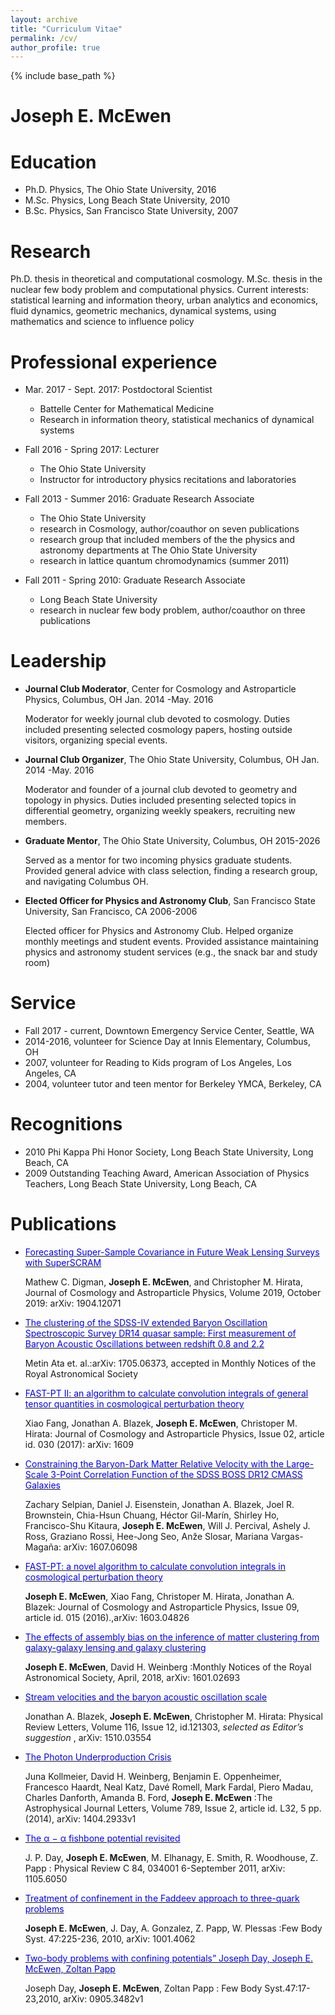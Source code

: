 ```yaml
---
layout: archive
title: "Curriculum Vitae"
permalink: /cv/
author_profile: true
---
```


{% include base_path %}

Joseph E. McEwen
======

Education
======
* Ph.D. Physics, The Ohio State University, 2016
* M.Sc. Physics, Long Beach State University, 2010
* B.Sc. Physics, San Francisco State University, 2007

Research
======
Ph.D. thesis in theoretical and computational cosmology. M.Sc. thesis in the nuclear few body problem and computational physics. Current interests: statistical learning and information theory, urban analytics and economics, fluid dynamics, geometric mechanics, dynamical systems, using mathematics and science to influence policy

Professional experience
======
* Mar. 2017 - Sept. 2017: Postdoctoral Scientist
  * Battelle Center for Mathematical Medicine
  * Research in information theory, statistical mechanics of dynamical systems

* Fall 2016 - Spring 2017: Lecturer
  * The Ohio State University
  * Instructor for introductory physics recitations and laboratories

* Fall 2013 - Summer 2016: Graduate Research Associate
  * The Ohio State University
  * research in Cosmology, author/coauthor on seven publications
  * research group that included members of the the physics and astronomy departments at The Ohio State University
  * research in lattice quantum chromodynamics (summer 2011)


* Fall 2011 - Spring 2010: Graduate Research Associate
  * Long Beach State University
  * research in nuclear few body problem, author/coauthor on three publications

Leadership
======
* **Journal Club Moderator**, Center for Cosmology and Astroparticle Physics, Columbus, OH Jan. 2014 -May. 2016

  Moderator for weekly journal club devoted to cosmology. Duties included presenting selected cosmology papers, hosting outside visitors, organizing special events.

* **Journal Club Organizer**, The Ohio State University, Columbus, OH
  Jan. 2014 -May. 2016

  Moderator and founder of a journal club devoted to geometry and topology in physics. Duties included presenting selected topics in differential geometry, organizing weekly speakers, recruiting new members.

* **Graduate Mentor**, The Ohio State University, Columbus, OH 2015-2026

  Served as a mentor for two incoming physics graduate students. Provided general advice with class selection, finding a research group, and navigating Columbus OH.

* **Elected Officer for Physics and Astronomy Club**, San Francisco State University, San Francisco, CA 2006-2006

  Elected officer for Physics and Astronomy Club. Helped organize monthly meetings and student events. Provided assistance maintaining physics and astronomy student services (e.g., the snack bar and study room)

Service
======
* Fall 2017 - current, Downtown Emergency Service Center, Seattle, WA
* 2014-2016, volunteer for Science Day at Innis Elementary, Columbus, OH
* 2007, volunteer for Reading to Kids program of Los Angeles, Los Angeles, CA
* 2004, volunteer tutor and teen mentor for Berkeley YMCA, Berkeley, CA

Recognitions
======
* 2010 Phi Kappa Phi Honor Society, Long Beach State University, Long Beach, CA
* 2009 Outstanding Teaching Award, American Association of Physics Teachers, Long Beach State University, Long Beach, CA

Publications
======
* [ <span style="color:blue"> Forecasting Super-Sample Covariance in Future Weak Lensing Surveys with SuperSCRAM </span>](https://iopscience.iop.org/article/10.1088/1475-7516/2019/10/004/meta)

   Mathew C. Digman, **Joseph E. McEwen**, and Christopher M. Hirata, Journal of Cosmology and Astroparticle Physics, Volume 2019, October 2019: arXiv: 1904.12071


* [<span style="color:blue"> The clustering of the SDSS-IV extended Baryon Oscillation Spectroscopic Survey DR14 quasar sample: First measurement of Baryon Acoustic Oscillations between redshift 0.8 and 2.2 </span>](https://arxiv.org/abs/1705.06373)

  Metin Ata et. al.:arXiv: 1705.06373, accepted in Monthly Notices of the Royal Astronomical Society

* [ <span style="color:blue"> FAST-PT II: an algorithm to calculate convolution integrals of general tensor quantities in cosmological perturbation theory </span> ](http://iopscience.iop.org/article/10.1088/1475-7516/2017/02/030/meta;jsessionid=315D00A99EE2097F71571B5659D3F738.c4.iopscience.cld.iop.org)

  Xiao Fang, Jonathan A. Blazek, **Joseph E. McEwen**, Christoper M. Hirata: Journal of Cosmology and Astroparticle Physics, Issue 02, article id. 030 (2017): arXiv: 1609

* [ <span style="color:blue"> Constraining the Baryon-Dark Matter Relative Velocity with the Large-Scale 3-Point Correlation Function of the SDSS BOSS DR12 CMASS Galaxies </span>](https://arxiv.org/abs/1607.06098)

  Zachary Selpian, Daniel J. Eisenstein, Jonathan A. Blazek, Joel R. Brownstein, Chia-Hsun Chuang, Héctor Gil-Marín, Shirley Ho, Francisco-Shu Kitaura, **Joseph E. McEwen**, Will J. Percival, Ashely J. Ross, Graziano Rossi, Hee-Jong Seo, Anže Slosar, Mariana Vargas-Magaña: arXiv: 1607.06098

* [ <span style="color:blue"> FAST-PT: a novel algorithm to calculate convolution integrals in cosmological perturbation theory </span>](http://iopscience.iop.org/article/10.1088/1475-7516/2016/09/015/meta)

  **Joseph E. McEwen**, Xiao Fang, Christoper M. Hirata, Jonathan A. Blazek: Journal of Cosmology and Astroparticle Physics, Issue 09, article id. 015 (2016).,arXiv: 1603.04826

* [ <span style="color:blue"> The effects of assembly bias on the inference of matter clustering from galaxy-galaxy lensing and galaxy clustering </span> ](https://doi.org/10.1093/mnras/sty882)

  **Joseph E. McEwen**, David H. Weinberg :Monthly Notices of the Royal Astronomical Society, April, 2018, arXiv: 1601.02693

* [ <span style="color:blue"> Stream velocities and the baryon acoustic oscillation scale </span>](https://journals.aps.org/prl/pdf/10.1103/PhysRevLett.116.121303)

  Jonathan A. Blazek, **Joseph E. McEwen**, Christopher M. Hirata: Physical Review Letters, Volume 116, Issue 12, id.121303,
  *selected as Editor’s suggestion* , arXiv: 1510.03554

* [ <span style="color:blue"> The Photon Underproduction Crisis </span> ](http://iopscience.iop.org/article/10.1088/2041-8205/789/2/L32/meta)

  Juna Kollmeier, David H. Weinberg, Benjamin E. Oppenheimer, Francesco Haardt, Neal Katz, Davé Romell, Mark Fardal, Piero Madau, Charles Danforth, Amanda B. Ford, **Joseph E. McEwen** :The Astrophysical Journal Letters, Volume 789, Issue 2, article id. L32, 5 pp. (2014),
  arXiv: 1404.2933v1

* [ <span style="color:blue"> The α − α fishbone potential revisited </span> ](https://journals.aps.org/prc/abstract/10.1103/PhysRevC.84.034001)

  J. P. Day, **Joseph E. McEwen**, M. Elhanagy, E. Smith, R. Woodhouse, Z. Papp : Physical Review C 84, 034001 6-September 2011,
  arXiv: 1105.6050

* [ <span style="color:blue"> Treatment of confinement in the Faddeev approach to three-quark problems </span>](https://link.springer.com/article/10.1007/s00601-010-0087-7)

  **Joseph E. McEwen**, J. Day, A. Gonzalez, Z. Papp, W. Plessas :Few Body Syst. 47:225-236, 2010, arXiv: 1001.4062

* [ <span style="color:blue"> Two-body problems with confining potentials” Joseph Day, Joseph E. McEwen, Zoltan Papp </span>](https://link.springer.com/article/10.1007/s00601-009-0063-2)

  Joseph Day, **Joseph E. McEwen**, Zoltan Papp : Few Body Syst.47:17-23,2010, arXiv: 0905.3482v1

